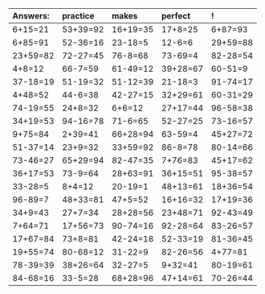 | Answers: | practice | makes | perfect | ! |
| :--- | :--- | :--- | :--- | :--- |
| 6+15=21 | 53+39=92 | 16+19=35 | 17+8=25 | 6+87=93 | 
| 6+85=91 | 52-36=16 | 23-18=5 | 12-6=6 | 29+59=88 | 
| 23+59=82 | 72-27=45 | 76-8=68 | 73-69=4 | 82-28=54 | 
| 4+8=12 | 66-7=59 | 61-49=12 | 39+28=67 | 60-51=9 | 
| 37-18=19 | 51-19=32 | 51-12=39 | 21-18=3 | 91-74=17 | 
| 4+48=52 | 44-6=38 | 42-27=15 | 32+29=61 | 60-31=29 | 
| 74-19=55 | 24+8=32 | 6+6=12 | 27+17=44 | 96-58=38 | 
| 34+19=53 | 94-16=78 | 71-6=65 | 52-27=25 | 73-16=57 | 
| 9+75=84 | 2+39=41 | 66+28=94 | 63-59=4 | 45+27=72 | 
| 51-37=14 | 23+9=32 | 33+59=92 | 86-8=78 | 80-14=66 | 
| 73-46=27 | 65+29=94 | 82-47=35 | 7+76=83 | 45+17=62 | 
| 36+17=53 | 73-9=64 | 28+63=91 | 36+15=51 | 95-38=57 | 
| 33-28=5 | 8+4=12 | 20-19=1 | 48+13=61 | 18+36=54 | 
| 96-89=7 | 48+33=81 | 47+5=52 | 16+16=32 | 17+19=36 | 
| 34+9=43 | 27+7=34 | 28+28=56 | 23+48=71 | 92-43=49 | 
| 7+64=71 | 17+56=73 | 90-74=16 | 92-28=64 | 83-26=57 | 
| 17+67=84 | 73+8=81 | 42-24=18 | 52-33=19 | 81-36=45 | 
| 19+55=74 | 80-68=12 | 31-22=9 | 82-26=56 | 4+77=81 | 
| 78-39=39 | 38+26=64 | 32-27=5 | 9+32=41 | 80-19=61 | 
| 84-68=16 | 33-5=28 | 68+28=96 | 47+14=61 | 70-26=44 | 
